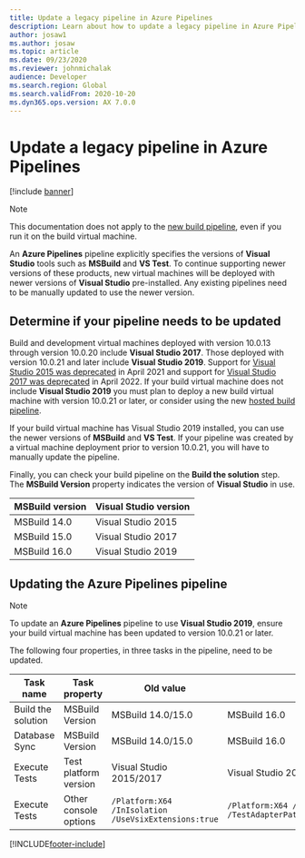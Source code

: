 ```yaml
---
title: Update a legacy pipeline in Azure Pipelines
description: Learn about how to update a legacy pipeline in Azure Pipelines to use a newer version of Visual Studio, including a table that outlines property values for task names.
author: josaw1
ms.author: josaw
ms.topic: article
ms.date: 09/23/2020
ms.reviewer: johnmichalak
audience: Developer
ms.search.region: Global
ms.search.validFrom: 2020-10-20
ms.dyn365.ops.version: AX 7.0.0
---
```


# Update a legacy pipeline in Azure Pipelines

[!include [banner](../includes/banner.md)]

> [!NOTE]
> This documentation does not apply to the [new build pipeline](hosted-build-automation.md), even if you run it on the build virtual machine.

An **Azure Pipelines** pipeline explicitly specifies the versions of **Visual Studio** tools such as **MSBuild** and **VS Test**. To continue supporting newer versions of these products, new virtual machines will be deployed with newer versions of **Visual Studio** pre-installed. Any existing pipelines need to be manually updated to use the newer version.

## Determine if your pipeline needs to be updated

Build and development virtual machines deployed with version 10.0.13 through version 10.0.20 include **Visual Studio 2017**. Those deployed with version 10.0.21 and later include **Visual Studio 2019**. Support for [Visual Studio 2015 was deprecated](../get-started/removed-deprecated-features-platform-updates.md#platform-updates-for-version-10011-of-finance-and-operations-apps) in April 2021 and support for [Visual Studio 2017 was deprecated](/lifecycle/products/visual-studio-2017) in April 2022. If your build virtual machine does not include **Visual Studio 2019** you must plan to deploy a new build virtual machine with version 10.0.21 or later, or consider using the new [hosted build pipeline](hosted-build-automation.md).

If your build virtual machine has Visual Studio 2019 installed, you can use the newer versions of **MSBuild** and **VS Test**. If your pipeline was created by a virtual machine deployment prior to version 10.0.21, you will have to manually update the pipeline.

Finally, you can check your build pipeline on the **Build the solution** step. The **MSBuild Version** property indicates the version of **Visual Studio** in use.

| MSBuild version | Visual Studio version |
|---|---|
| MSBuild 14.0 | Visual Studio 2015 |
| MSBuild 15.0 | Visual Studio 2017 |
| MSBuild 16.0 | Visual Studio 2019 |

## Updating the Azure Pipelines pipeline

> [!NOTE]
> To update an **Azure Pipelines** pipeline to use **Visual Studio 2019**, ensure your build virtual machine has been updated to version 10.0.21 or later.

The following four properties, in three tasks in the pipeline, need to be updated.

| Task name | Task property | Old value | New value|
| --- | --- | --- | ---|
| Build the solution | MSBuild Version | MSBuild 14.0/15.0 | MSBuild 16.0 |
| Database Sync | MSBuild Version | MSBuild 14.0/15.0 | MSBuild 16.0 |
| Execute Tests | Test platform version | Visual Studio 2015/2017 | Visual Studio 2019 |
| Execute Tests | Other console options | `/Platform:X64 /InIsolation /UseVsixExtensions:true` | `/Platform:X64 /InIsolation /TestAdapterPath:"$(VsixExtensionFolder)"` |



[!INCLUDE[footer-include](../../../includes/footer-banner.md)]
